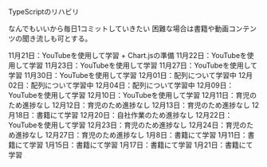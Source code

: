 TypeScriptのリハビリ


なんでもいいから毎日1コミットしていきたい
困難な場合は書籍や動画コンテンツの聞き流しも可とする。

11月21日：YouTubeを使用して学習 + Chart.jsの準備
11月22日：YouTubeを使用して学習
11月23日：YouTubeを使用して学習
11月27日：YouTubeを使用して学習
11月30日：YouTubeを使用して学習
12月01日：配列について学習中
12月02日：配列について学習中
12月04日：配列について学習中
12月09日：YouTubeを使用して学習
12月10日：YouTubeを使用して学習
12月11日：育児のため進捗なし
12月12日：育児のため進捗なし
12月13日：育児のため進捗なし
12月18日：書籍にて学習
12月20日：自社作業のため進捗なし
12月22日：YouTubeを使用して学習
12月23日：育児のため進捗なし
12月24日：育児のため進捗なし
12月27日：育児のため進捗なし
1月8日：書籍にて学習
1月11日：書籍にて学習
1月15日：書籍にて学習
1月17日：書籍にて学習
1月21日：書籍にて学習